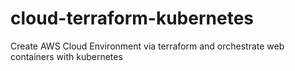 # cloud-terraform-kubernetes
Create AWS Cloud Environment via terraform and orchestrate web containers with kubernetes
